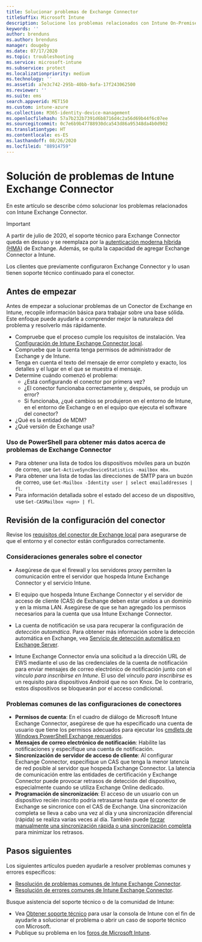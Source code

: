 ```yaml
---
title: Solucionar problemas de Exchange Connector
titleSuffix: Microsoft Intune
description: Solucione los problemas relacionados con Intune On-Premises Exchange Connector.
keywords: ''
author: brenduns
ms.author: brenduns
manager: dougeby
ms.date: 07/17/2020
ms.topic: troubleshooting
ms.service: microsoft-intune
ms.subservice: protect
ms.localizationpriority: medium
ms.technology: ''
ms.assetid: a7e3c742-295b-40bb-9afa-17f243062500
ms.reviewer: ''
ms.suite: ems
search.appverid: MET150
ms.custom: intune-azure
ms.collection: M365-identity-device-management
ms.openlocfilehash: 57a7b232b7391d6b8716d4c2a56d69b44f6c07ee
ms.sourcegitcommit: 0c7e6b9b47788930dca543d86a95348da4b0d902
ms.translationtype: HT
ms.contentlocale: es-ES
ms.lasthandoff: 08/26/2020
ms.locfileid: "88914759"
---
```

# <a name="troubleshoot-the-intune-exchange-connector"></a>Solución de problemas de Intune Exchange Connector

En este artículo se describe cómo solucionar los problemas relacionados con Intune Exchange Connector.

> [!IMPORTANT]
>
> A partir de julio de 2020, el soporte técnico para Exchange Connector queda en desuso y se reemplaza por la [autenticación moderna híbrida (HMA)](/office365/enterprise/hybrid-modern-auth-overview) de Exchange. Además, se quita la capacidad de agregar Exchange Connector a Intune.
>
> Los clientes que previamente configuraron Exchange Connector y lo usan tienen soporte técnico continuado para el conector.


## <a name="before-you-start"></a>Antes de empezar

Antes de empezar a solucionar problemas de un Conector de Exchange en Intune, recopile información básica para trabajar sobre una base sólida. Este enfoque puede ayudarle a comprender mejor la naturaleza del problema y resolverlo más rápidamente.

- Compruebe que el proceso cumple los requisitos de instalación. Vea [Configuración de Intune Exchange Connector local](exchange-connector-install.md).
- Compruebe que la cuenta tenga permisos de administrador de Exchange y de Intune.
- Tenga en cuenta el texto del mensaje de error completo y exacto, los detalles y el lugar en el que se muestra el mensaje.
- Determine cuándo comenzó el problema: 
  - ¿Está configurando el conector por primera vez? 
  - ¿El conector funcionaba correctamente y, después, se produjo un error?
  - Si funcionaba, ¿qué cambios se produjeron en el entorno de Intune, en el entorno de Exchange o en el equipo que ejecuta el software del conector?
- ¿Qué es la entidad de MDM?
- ¿Qué versión de Exchange usa?

### <a name="use-powershell-to-get-more-data-on-exchange-connector-issues"></a>Uso de PowerShell para obtener más datos acerca de problemas de Exchange Connector

- Para obtener una lista de todos los dispositivos móviles para un buzón de correo, use `Get-ActiveSyncDeviceStatistics -mailbox mbx`.
- Para obtener una lista de todas las direcciones de SMTP para un buzón de correo, use `Get-Mailbox -Identity user | select emailaddresses | fl`.
- Para información detallada sobre el estado del acceso de un dispositivo, use `Get-CASMailbox <upn> | fl`.

## <a name="review-the-connector-configuration"></a>Revisión de la configuración del conector

Revise los [requisitos del conector de Exchange local](exchange-connector-install.md#intune-exchange-connector-requirements) para asegurarse de que el entorno y el conector están configurados correctamente. 

### <a name="general-considerations-for-the-connector"></a>Consideraciones generales sobre el conector

- Asegúrese de que el firewall y los servidores proxy permiten la comunicación entre el servidor que hospeda Intune Exchange Connector y el servicio Intune.

- El equipo que hospeda Intune Exchange Connector y el servidor de acceso de cliente (CAS) de Exchange deben estar unidos a un dominio y en la misma LAN. Asegúrese de que se han agregado los permisos necesarios para la cuenta que usa Intune Exchange Connector.

- La cuenta de notificación se usa para recuperar la configuración de *detección automática*. Para obtener más información sobre la detección automática en Exchange, vea [Servicio de detección automática en Exchange Server](/exchange/architecture/client-access/autodiscover?view=exchserver-2016).

- Intune Exchange Connector envía una solicitud a la dirección URL de EWS mediante el uso de las credenciales de la cuenta de notificación para enviar mensajes de correo electrónico de notificación junto con el *vínculo para inscribirse en Intune*. El uso del *vínculo para inscribirse* es un requisito para dispositivos Android que no son Knox. De lo contrario, estos dispositivos se bloquearán por el acceso condicional.

### <a name="common-issues-for-connector-configurations"></a>Problemas comunes de las configuraciones de conectores

- **Permisos de cuenta**: En el cuadro de diálogo de Microsoft Intune Exchange Connector, asegúrese de que ha especificado una cuenta de usuario que tiene los permisos adecuados para ejecutar los [cmdlets de Windows PowerShell Exchange requeridos](exchange-connector-install.md#exchange-cmdlet-requirements).
- **Mensajes de correo electrónico de notificación**: Habilite las notificaciones y especifique una cuenta de notificación.
- **Sincronización de servidor de acceso de cliente**: Al configurar Exchange Connector, especifique un CAS que tenga la menor latencia de red posible al servidor que hospeda Exchange Connector. La latencia de comunicación entre las entidades de certificación y Exchange Connector puede provocar retrasos de detección del dispositivo, especialmente cuando se utiliza Exchange Online dedicado.
- **Programación de sincronización**: El acceso de un usuario con un dispositivo recién inscrito podría retrasarse hasta que el conector de Exchange se sincronice con el CAS de Exchange. Una sincronización completa se lleva a cabo una vez al día y una sincronización diferencial (rápida) se realiza varias veces al día. También puede [forzar manualmente una sincronización rápida o una sincronización completa](exchange-connector-install.md#manually-force-a-quick-sync-or-full-sync) para minimizar los retrasos.

## <a name="next-steps"></a>Pasos siguientes
Los siguientes artículos pueden ayudarle a resolver problemas comunes y errores específicos:

- [Resolución de problemas comunes de Intune Exchange Connector](troubleshoot-exchange-connector-common-problems.md).
- [Resolución de errores comunes de Intune Exchange Connector](troubleshoot-exchange-connector-common-errors.md).

Busque asistencia del soporte técnico o de la comunidad de Intune:

- Vea [Obtener soporte técnico](../fundamentals/get-support.md) para usar la consola de Intune con el fin de ayudarle a solucionar el problema o abrir un caso de soporte técnico con Microsoft. 
- Publique su problema en los [foros de Microsoft Intune](/answers/products/mem).  
